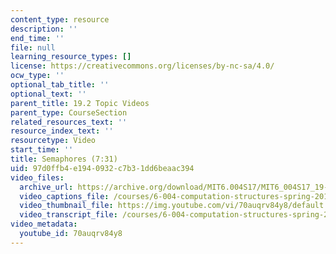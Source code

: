 ```yaml
---
content_type: resource
description: ''
end_time: ''
file: null
learning_resource_types: []
license: https://creativecommons.org/licenses/by-nc-sa/4.0/
ocw_type: ''
optional_tab_title: ''
optional_text: ''
parent_title: 19.2 Topic Videos
parent_type: CourseSection
related_resources_text: ''
resource_index_text: ''
resourcetype: Video
start_time: ''
title: Semaphores (7:31)
uid: 97d0ffb4-e194-0932-c7b3-1dd6beaac394
video_files:
  archive_url: https://archive.org/download/MIT6.004S17/MIT6_004S17_19-02-02_300k.mp4
  video_captions_file: /courses/6-004-computation-structures-spring-2017/63b1ee7710a055f8bafc82790dc11d58_70auqrv84y8.vtt
  video_thumbnail_file: https://img.youtube.com/vi/70auqrv84y8/default.jpg
  video_transcript_file: /courses/6-004-computation-structures-spring-2017/033e37eccf00a4e83093cdc6025a38e8_70auqrv84y8.pdf
video_metadata:
  youtube_id: 70auqrv84y8
---
```

